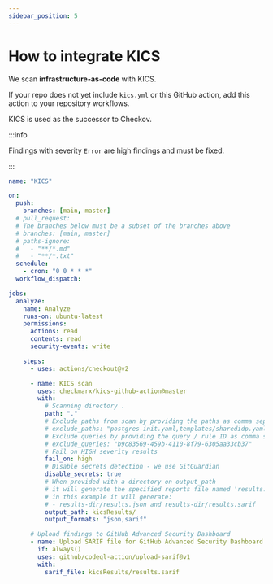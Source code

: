 ```yaml
---
sidebar_position: 5
---
```


# How to integrate KICS

We scan **infrastructure-as-code** with KICS.

If your repo does not yet include `kics.yml` or this GitHub action, add this action to your repository workflows.

KICS is used as the successor to Checkov.

:::info

Findings with severity `Error` are high findings and must be fixed.

:::

```yaml
name: "KICS"

on:
  push:
    branches: [main, master]
  # pull_request:
  # The branches below must be a subset of the branches above
  # branches: [main, master]
  # paths-ignore:
  #   - "**/*.md"
  #   - "**/*.txt"
  schedule:
    - cron: "0 0 * * *"
  workflow_dispatch:

jobs:
  analyze:
    name: Analyze
    runs-on: ubuntu-latest
    permissions:
      actions: read
      contents: read
      security-events: write

    steps:
      - uses: actions/checkout@v2

      - name: KICS scan
        uses: checkmarx/kics-github-action@master
        with:
          # Scanning directory .
          path: "."
          # Exclude paths from scan by providing the paths as comma separated list
          # exclude_paths: "postgres-init.yaml,templates/sharedidp.yaml"
          # Exclude queries by providing the query / rule ID as comma separated list
          # exclude_queries: "b9c83569-459b-4110-8f79-6305aa33cb37"
          # Fail on HIGH severity results
          fail_on: high
          # Disable secrets detection - we use GitGuardian
          disable_secrets: true
          # When provided with a directory on output_path
          # it will generate the specified reports file named 'results.{extension}'
          # in this example it will generate:
          # - results-dir/results.json and results-dir/results.sarif
          output_path: kicsResults/
          output_formats: "json,sarif"

      # Upload findings to GitHub Advanced Security Dashboard
      - name: Upload SARIF file for GitHub Advanced Security Dashboard
        if: always()
        uses: github/codeql-action/upload-sarif@v1
        with:
          sarif_file: kicsResults/results.sarif
```

